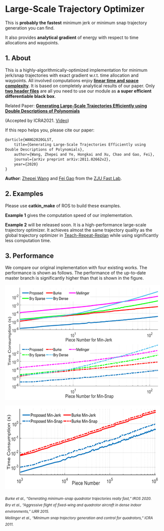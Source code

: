 # Large-Scale Trajectory Optimizer
This is __probably the fastest__ minimum jerk or minimum snap trajectory generation you can find.

It also provides __analytical gradient__ of energy with respect to time allocations and waypoints.

## 1. About
This is a highly-algorithmically-optimized implementation for minimum jerk/snap trajectories with exact gradient w.r.t. time allocation and waypoints. All involved computations enjoy [__linear time and space complexity__](https://en.wikipedia.org/wiki/Time_complexity). It is based on completely analytical results of our paper. Only [__two header files__](https://github.com/ZJU-FAST-Lab/large_scale_traj_optimizer/tree/main/include) are all you need to use our module as __a super efficient differentiable black box__.

Related Paper: [__Generating Large-Scale Trajectories Efficiently using Double Descriptions of Polynomials__](https://zhepeiwang.github.io/pubs/icra_2021_largescale.pdf)

(Accepted by ICRA2021. [Video](https://www.youtube.com/watch?v=tA3fIyggH4I))

If this repo helps you, please cite our paper:

    @article{WANG2020GLST,
        title={Generating Large-Scale Trajectories Efficiently using Double Descriptions of Polynomials},
        author={Wang, Zhepei and Ye, Hongkai and Xu, Chao and Gao, Fei},
        journal={arXiv preprint arXiv:2011.02662v2},
        year={2020}
    }

__Author__: [Zhepei Wang](https://zhepeiwang.github.io/) and [Fei Gao](https://ustfei.com/) from the [ZJU Fast Lab](http://zju-fast.com/).

## 2. Examples

Please use __catkin_make__ of ROS to build these examples.

__Example 1__ gives the computation speed of our implementation.

__Example 2__ will be released soon. It is a high-performance large-scale trajectory optimizer. It achieves almost the same trajectory quality as the global trajectory optimizer in [Teach-Repeat-Replan](https://github.com/HKUST-Aerial-Robotics/Teach-Repeat-Replan) while using significantly less computation time.

## 3. Performance

We compare our original implementation with four existing works. The performance is shown as follows. The performance of the up-to-date master branch is significantly higher than that is shown in the figure.

<p align="center">
  <img src="misc/ModerateScale.png" width = "640" height = "375"/>
</p>
<p align="center">
  <img src="misc/LargeScale.png" width = "640" height = "272"/>
</p>

<sub> <em> Burke et al., “Generating minimum-snap quadrotor trajectories really fast,” IROS 2020. </em> </sub> <br/>
<sub> <em> Bry et al., “Aggressive flight of fixed-wing and quadrotor aircraft in dense indoor environments,” IJRR 2015. </em> </sub> <br/>
<sub> <em> Mellinger et al., “Minimum snap trajectory generation and control for quadrotors,” ICRA 2011. </em> </sub>
